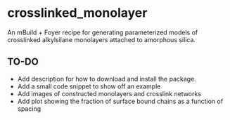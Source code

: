 # crosslinked_monolayer
An mBuild + Foyer recipe for generating parameterized models of crosslinked alkylsilane monolayers attached to amorphous silica.

## TO-DO
* Add description for how to download and install the package.
* Add a small code snippet to show off an example
* Add images of constructed monolayers and crosslink networks
* Add plot showing the fraction of surface bound chains as a function of spacing
